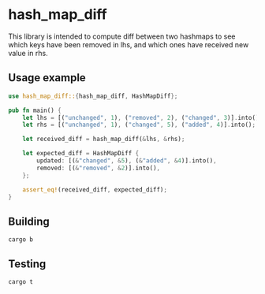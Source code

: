 # hash_map_diff

This library is intended to compute diff between two hashmaps to see which keys have been removed in lhs, and which ones have received new value in rhs.


## Usage example
```rust
use hash_map_diff::{hash_map_diff, HashMapDiff};

pub fn main() {
    let lhs = [("unchanged", 1), ("removed", 2), ("changed", 3)].into();
    let rhs = [("unchanged", 1), ("changed", 5), ("added", 4)].into();

    let received_diff = hash_map_diff(&lhs, &rhs);

    let expected_diff = HashMapDiff {
        updated: [(&"changed", &5), (&"added", &4)].into(),
        removed: [(&"removed", &2)].into(),
    };

    assert_eq!(received_diff, expected_diff);
}

```


## Building
`cargo b`

## Testing
`cargo t`

